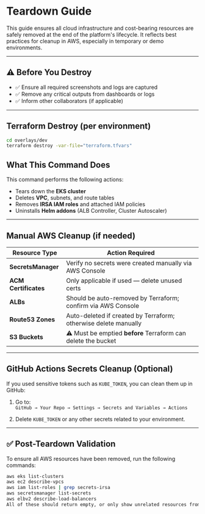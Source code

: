 #  Teardown Guide

This guide ensures all cloud infrastructure and cost-bearing resources are safely removed at the end of the platform's lifecycle. It reflects best practices for cleanup in AWS, especially in temporary or demo environments.

---

## ⚠️ Before You Destroy

- ✅ Ensure all required screenshots and logs are captured
- ✅ Remove any critical outputs from dashboards or logs
- ✅ Inform other collaborators (if applicable)

---

##  Terraform Destroy (per environment)

```bash
cd overlays/dev
terraform destroy -var-file="terraform.tfvars"
```

##  What This Command Does

This command performs the following actions:

- Tears down the **EKS cluster**
- Deletes **VPC**, subnets, and route tables
- Removes **IRSA IAM roles** and attached IAM policies
- Uninstalls **Helm addons** (ALB Controller, Cluster Autoscaler)

---

##  Manual AWS Cleanup (if needed)

| Resource Type       | Action Required                                                    |
|---------------------|---------------------------------------------------------------------|
| **SecretsManager**  | Verify no secrets were created manually via AWS Console            |
| **ACM Certificates**| Only applicable if used — delete unused certs                      |
| **ALBs**            | Should be auto-removed by Terraform; confirm via AWS Console       |
| **Route53 Zones**   | Auto-deleted if created by Terraform; otherwise delete manually    |
| **S3 Buckets**      | ⚠️ Must be emptied **before** Terraform can delete the bucket      |

---

##  GitHub Actions Secrets Cleanup (Optional)

If you used sensitive tokens such as `KUBE_TOKEN`, you can clean them up in GitHub:

1. Go to:  
   `GitHub → Your Repo → Settings → Secrets and Variables → Actions`

2. Delete `KUBE_TOKEN` or any other secrets related to your environment.

---

## ✅ Post-Teardown Validation

To ensure all AWS resources have been removed, run the following commands:

```bash
aws eks list-clusters
aws ec2 describe-vpcs
aws iam list-roles | grep secrets-irsa
aws secretsmanager list-secrets
aws elbv2 describe-load-balancers
All of these should return empty, or only show unrelated resources from other environments.
```